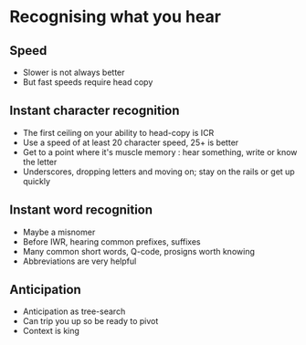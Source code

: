 # Recognising what you hear

## Speed

- Slower is not always better
- But fast speeds require head copy

## Instant character recognition

- The first ceiling on your ability to head-copy is ICR
- Use a speed of at least 20 character speed, 25+ is better
- Get to a point where it's muscle memory : hear something, write or know the letter
- Underscores, dropping letters and moving on; stay on the rails or get up quickly

## Instant word recognition

- Maybe a misnomer
- Before IWR, hearing common prefixes, suffixes
- Many common short words, Q-code, prosigns worth knowing
- Abbreviations are very helpful

## Anticipation

- Anticipation as tree-search
- Can trip you up so be ready to pivot
- Context is king

